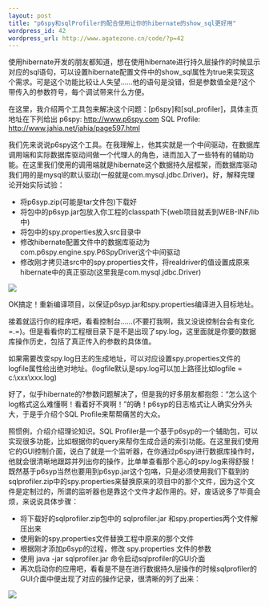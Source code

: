 ```yaml
--- 
layout: post
title: "p6spy和sqlProfiler的配合使用让你的hibernate的show_sql更好用"
wordpress_id: 42
wordpress_url: http://www.agatezone.cn/code/?p=42
---
```

使用hibernate开发的朋友都知道，想在使用hibernate进行持久层操作的时候显示对应的sql语句，可以设置hibernate配置文件中的show_sql属性为true来实现这个需求。可是这个功能比较让人失望……他的语句是没错，但是参数值全是?这个带传入的参数符号，每个调试带来什么方便。

在这里，我介绍两个工具包来解决这个问题：[p6spy]和[sql_profiler]，具体主页地址在下列给出
p6spy: http://www.p6spy.com
SQL Profile: http://www.jahia.net/jahia/page597.html

我们先来说说p6spy这个工具。在我理解上，他其实就是一个中间驱动，在数据库调用端和实际数据库驱动间做一个代理人的角色，进而加入了一些特有的辅助功能。在这里我们使用的调用端就是hibernate这个数据持久层框架，而数据库驱动我们用的是mysql的默认驱动(一般就是com.mysql.jdbc.Driver)。好，解释完理论开始实际试验：
* 将p6syp.zip(可能是tar文件包)下载好
* 将包中的p6syp.jar包放入你工程的classpath下(web项目就丢到WEB-INF/lib中)
* 将包中的spy.properties放入src目录中
* 修改hibernate配置文件中的数据库驱动为com.p6spy.engine.spy.P6SpyDriver这个中间驱动
* 修改刚才拷贝进src中的spy.properties文件，将realdriver的值设置成原来hibernate中的真正驱动(这里我是com.mysql.jdbc.Driver)

<img src="http://pic.yupoo.com/skyforce/6045754ef71b/1dwgk2wv/1dwgk2wv.jpg" />

OK搞定！重新编译项目，以保证p6syp.jar和spy.properties编译进入目标地址。

接着就运行你的程序吧，看看控制台……(不要打我啊，我又没说控制台会有变化=.=)。但是看看你的工程根目录下是不是出现了spy.log，这里面就是你要的数据库操作历史，包括了真正传入的参数的具体值。

如果需要改变spy.log日志的生成地址，可以对应设置spy.properties文件的logfile属性给出绝对地址。(logfile默认是spy.log可以加上路径比如logfile = c:\xxx\xxx.log)

好了，似乎hibernate的?参数问题解决了，但是我的好多朋友都抱怨：“怎么这个log格式这么难懂啊！看着好不爽啊！”的确！p6syp的日志格式让人确实分外头大，于是乎介绍个SQL Profile来帮帮痛苦的大众。

照惯例，介绍介绍理论知识。SQL Profiler是一个基于p6syp的一个辅助包，可以实现很多功能，比如根据你的query来帮你生成合适的索引功能。在这里我们使用它的GUI控制介面，说白了就是一个监听器，在你通过p6spy进行数据库操作时，他就会很清晰地跟踪并列出你的操作，比单单查看那个恶心的spy.log来得舒服！既然基于p6syp当然也要用到p6syp.jar这个包咯，只是必须使用我们下载到的sqlprofiler.zip中的spy.properties来替换原来的项目中的那个文件，因为这个文件是定制过的，所谓的监听器也是靠这个文件才起作用的。好，废话说多了毕竟会烦，来说说具体步骤：
* 将下载好的sqlprofiler.zip包中的 sqlprofiler.jar 和spy.properties两个文件解压出来
* 使用新的spy.properties文件替换工程中原来的那个文件
* 根据刚才添加p6syp的过程，修改 spy.properties 文件的参数
* 使用 java -jar sqlprofiler.jar 命令启动sqlprofiler的GUI介面
* 再次启动你的应用吧，看看是不是在进行数据持久层操作的时候sqlprofiler的GUI介面中便出现了对应的操作记录，很清晰的列了出来：

<img src="http://pic.yupoo.com/skyforce/4306555a5aa3/ng2xhhvh.jpg" />
